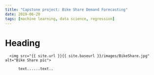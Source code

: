 ```yaml
---
title: "Capstone project: Bike Share Demand Forecasting"
date: 2019-06-20
tags: [machine learning, data science, regression]
---
```


#  Heading


      <img src="{{ site.url }}{{ site.baseurl }}/images/BikeShare.jpg" alt="Bike Share pic">

          text......text..
